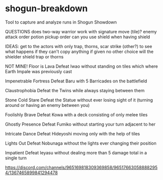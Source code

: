 # shogun-breakdown
Tool to capture and analyze runs in Shogun Showdown

QUESTIONS
does two-way warrior work with signature move (tile)?
enemy attack order
potion pickup order
can you use shield when having shield

IDEAS:
get to the actors with only trap, thorns, scar strike (other?) to see what happens if they can't copy anything
if given no other choice will the shielder shield trap or thorns


NOT MINE!
Floor is Lava
Defeat Iwao without standing on tiles which where Earth Impale was previously cast

Impenetrable Fortress
Defeat Baru with 5 Barricades on the battlefield

Claustrophobia
Defeat the Twins while always staying between them

Stone Cold Stare
Defeat the Statue without ever losing sight of it (turning around or having an enemy between you)

Foolishly Brave
Defeat Kowa with a deck consisting of only melee tiles

Ghostly Presence
Defeat Fumiko without starting your turn adjacent to her

Intricate Dance
Defeat Hideyoshi moving only with the help of tiles

Lights Out
Defeat Nobunaga without the lights ever changing their position

Impatient
Defeat Ieyasu without dealing more than 5 damage total in a single turn

https://discord.com/channels/965169818309369858/965176630588882954/1367465899841294478